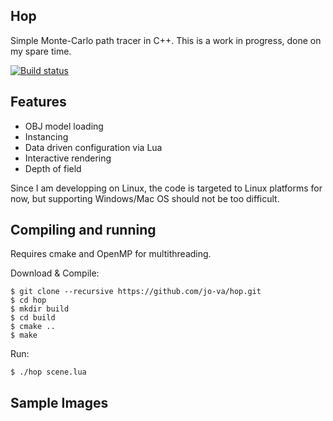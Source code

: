 ## Hop

Simple Monte-Carlo path tracer in C++.
This is a work in progress, done on my spare time.

[![Build status](https://travis-ci.org/jo-va/hop.svg?branch=master)](https://travis-ci.org/jo-va/hop)

## Features
- OBJ model loading
- Instancing
- Data driven configuration via Lua
- Interactive rendering
- Depth of field

Since I am developping on Linux, the code is targeted to Linux platforms for now, but supporting Windows/Mac OS should not be too difficult.

## Compiling and running
Requires cmake and OpenMP for multithreading.

Download & Compile:
```
$ git clone --recursive https://github.com/jo-va/hop.git
$ cd hop
$ mkdir build
$ cd build
$ cmake ..
$ make
```

Run:
```
$ ./hop scene.lua
```

## Sample Images

